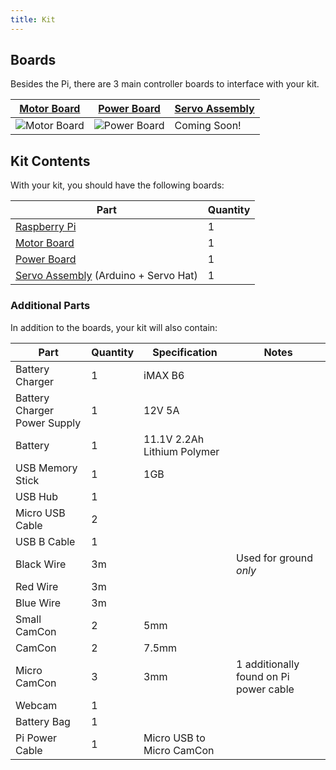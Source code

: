 ```yaml
---
title: Kit
---
```


## Boards
Besides the Pi, there are 3 main controller boards to interface with your kit.

| [Motor Board](motor-board) | [Power Board](power-board) | [Servo Assembly](servo-assembly) |
|---|---|---|
| ![Motor Board](/img/kit/mcv4b.png) | ![Power Board](/img/kit/pbv4.png) | Coming Soon! |

## Kit Contents
With your kit, you should have the following boards:

| Part                                                     | Quantity |
|----------------------------------------------------------|----------|
| [Raspberry Pi](pi)                                       | 1        |
| [Motor Board](motor-board)                               | 1        |
| [Power Board](power-board)                               | 1        |
| [Servo Assembly](servo-assembly) (Arduino + Servo Hat)   | 1        |



### Additional Parts
In addition to the boards, your kit will also contain:

| Part                         | Quantity | Specification               | Notes                                  |
|------------------------------|----------|-----------------------------|----------------------------------------|
| Battery Charger              | 1        | iMAX B6                     |                                        |
| Battery Charger Power Supply | 1        | 12V 5A                      |                                        |
| Battery                      | 1        | 11.1V 2.2Ah Lithium Polymer |                                        |
| USB Memory Stick             | 1        | 1GB                         |                                        |
| USB Hub                      | 1        |                             |                                        |
| Micro USB Cable              | 2        |                             |                                        |
| USB B Cable                  | 1        |                             |                                        |
| Black Wire                   | 3m       |                             | Used for ground *only*                 |
| Red Wire                     | 3m       |                             |                                        |
| Blue Wire                    | 3m       |                             |                                        |
| Small CamCon                 | 2        | 5mm                         |                                        |
| CamCon                       | 2        | 7.5mm                       |                                        |
| Micro CamCon                 | 3        | 3mm                         | 1 additionally found on Pi power cable |
| Webcam                       | 1        |                             |                                        |
| Battery Bag                  | 1        |                             |                                        |
| Pi Power Cable               | 1        | Micro USB to Micro CamCon   |                                        |
